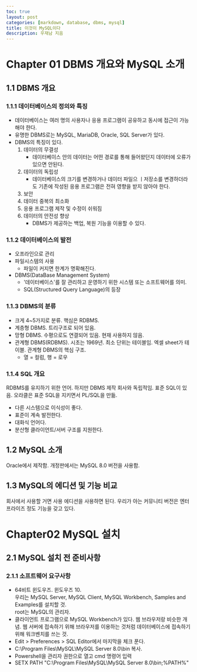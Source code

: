 ```yaml
---
toc: true
layout: post
categories: [markdown, database, dbms, mysql]
title: 이것이 MySQL이다
description: 우재남 지음
---
```


# Chapter 01 DBMS 개요와 MySQL 소개
## 1.1 DBMS 개요
### 1.1.1 데이터베이스의 정의와 특징
- 데이터베이스는 여러 명의 사용자나 응용 프로그램이 공유하고 동시에 접근이 가능해야 한다. 
- 유명한 DBMS로는 MySQL, MariaDB, Oracle, SQL Server가 있다. 
- DBMS의 특징이 있다. 
    1. 데이터의 무결성
        - 데이터베이스 안의 데이터는 어떤 경로를 통해 들어왔던지 데이터에 오류가 있으면 안된다. 
    2. 데이터의 독립성
        - 데이터베이스의 크기를 변경하거나 데이터 파일으 ㅣ저장소를 변경하더라도 기존에 작성된 응용 프로그램은 전혀 영향을 받지 않아야 한다. 
    3. 보안
    4. 데이터 중복의 최소화
    5. 응용 프로그램 제작 및 수정이 쉬워짐
    6. 데이터의 안전성 향상
        - DBMS가 제공하는 백업, 복원 기능을 이용할 수 있다.

### 1.1.2 데이터베이스의 발전
- 오프라인으로 관리
- 파일시스템의 사용
    - 파일이 커지면 한계가 명확해진다.
- DBMS(DataBase Management System)
    - '데이터베이스'를 잘 관리하고 운영하기 위한 시스템 또는 소프트웨어를 의미. 
    - SQL(Structured Query Language)의 등장

### 1.1.3 DBMS의 분류
- 크게 4~5가지로 분류. 핵심은 RDBMS. 
- 계층형 DBMS. 트리구조로 되어 있음. 
- 망형 DBMS. 수평으로도 연결되어 있음. 현재 사용하지 않음. 
- 관계형 DBMS(RDBMS). 시초는 1969년. 최소 단위는 테이블임. 엑셀 sheet가 테이블. 관계형 DBMS의 핵심 구조. 
    - 열 = 컬럼, 행 = 로우

### 1.1.4 SQL 개요
RDBMS를 유지하기 위한 언어. 하지만 DBMS 제작 회사와 독립적임. 표준 SQL이 있음. 오라클은 표준 SQL을 지키면서 PL/SQL을 만듦. 
- 다른 시스템으로 이식성이 좋다. 
- 표준이 계속 발전한다.
- 대화식 언어다.
- 분산형 클라이언트/서버 구조를 지원한다.

## 1.2 MySQL 소개
Oracle에서 제작함. 개정판에서는 MySQL 8.0 버전을 사용함. 

## 1.3 MySQL의 에디션 및 기능 비교
회사에서 사용할 거면 사용 에디션을 사용하면 된다. 우리가 아는 커뮤니티 버전은 엔터프라이즈 정도 기능을 갖고 있다. 

# Chapter02 MySQL 설치
## 2.1 MySQL 설치 전 준비사항
### 2.1.1 소프트웨어 요구사항
- 64비트 윈도우즈. 윈도우즈 10.   
우리는 MySQL Server, MySQL Client, MySQL Workbench, Samples and Examples를 설치할 것.   
root는 MySQL의 관리자. 
- 클라이언트 프로그램으로 MySQL Workbench가 있다. 웹 브라우저랑 비슷한 개념. 웹 서버에 접속하기 위해 브라우저를 이용하는 것처럼 데이터베이스에 접속하기 위해 워크벤치를 쓰는 것. 
- Edit > Preferences > SQL Editor에서 마지막을 체크 푼다. 
- C:\Program Files\MySQL\MySQL Server 8.0\bin 복사. 
- Powershell을 관리자 권한으로 열고 cmd 명령어 입력
- SETX PATH "C:\Program Files\MySQL\MySQL Server 8.0\bin;%PATH%" 

